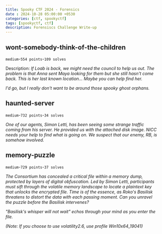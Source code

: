 ```yaml
---
title: Spooky CTF 2024 - Forensics
date : 2024-10-28 05:00:00 +0530
categories: [ctf, spookyctf]
tags: [spookyctf, ctf]
description: Forensiscs Challenge Write-up
---
```


## wont-somebody-think-of-the-children

`medium`-`554 points`-`109 solves`

Description: *If Loab is back, we might need the council to help us out. The problem is that Anna sent Maya looking for them but she still hasn't come back. This is her last known location... Maybe you can help find her.*

*I'd go, but I really don't want to be around those spooky ghost orphans.*


## haunted-server

`medium`-`732 points`-`34 solves`

*One of our agents, Simon Letti, has been seeing some strange traffic coming from his server. He provided us with the attached disk image. NICC needs your help to find what is going on. We suspect that our enemy, RB, is somehow involved.*

## memory-puzzle

`medium`-`729 points`-`37 solves`

*The Consortium has concealed a critical file within a memory dump, protected by layers of digital obfuscation. Led by Simon Letti, participants must sift through the volatile memory landscape to locate a plaintext key that unlocks the encrypted file. Time is of the essence, as Roko's Basilisk threatens to distort the data with each passing moment. Can you unravel the puzzle before the Basilisk intervenes?*

*"Basilisk's whisper will not wait" echos through your mind as you enter the file.*

*(Note: If you choose to use volatility2.6, use profile Win10x64_19041)*